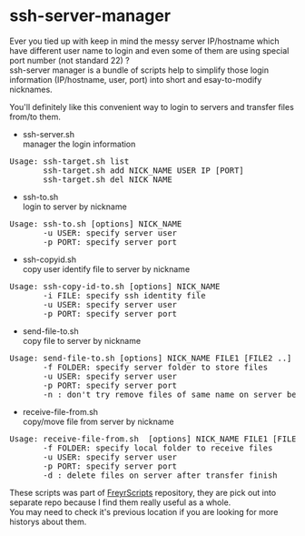 ssh-server-manager
==================

Ever you tied up with keep in mind the messy server IP/hostname which have different user name to login and even some of them are using special port number (not standard 22) ?<br>
ssh-server manager is a bundle of scripts help to simplify those login information (IP/hostname, user, port) into short and esay-to-modify nicknames.

You'll definitely like this convenient way to login to servers and transfer files from/to them.

 - ssh-server.sh <br>manager the login information
<pre>
Usage: ssh-target.sh list
       ssh-target.sh add NICK_NAME USER IP [PORT]
       ssh-target.sh del NICK_NAME
</pre>
 - ssh-to.sh <br>login to server by nickname
<pre>
Usage: ssh-to.sh [options] NICK_NAME
       -u USER: specify server user
       -p PORT: specify server port
</pre>
 - ssh-copyid.sh <br>copy user identify file to server by nickname
<pre>
Usage: ssh-copy-id-to.sh [options] NICK_NAME
       -i FILE: specify ssh identity file
       -u USER: specify server user
       -p PORT: specify server port
</pre>
 - send-file-to.sh <br>copy file to server by nickname
<pre>
Usage: send-file-to.sh [options] NICK_NAME FILE1 [FILE2 ..]
       -f FOLDER: specify server folder to store files
       -u USER: specify server user
       -p PORT: specify server port
       -n : don't try remove files of same name on server before transfer
</pre>
 - receive-file-from.sh <br>copy/move file from server by nickname
<pre>
Usage: receive-file-from.sh  [options] NICK_NAME FILE1 [FILE2 ..]
       -f FOLDER: specify local folder to receive files
       -u USER: specify server user
       -p PORT: specify server port
       -d : delete files on server after transfer finish
</pre>

These scripts was part of <a href=https://github.com/linfan/FreyrScripts>FreyrScripts</a> repository, they are pick out into separate repo because I find them really useful as a whole.<br>
You may need to check it's previous location if you are looking for more historys about them.
